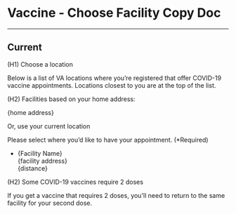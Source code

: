 # Vaccine - Choose Facility Copy Doc
---

## Current

(H1) Choose a location

Below is a list of VA locations where you’re registered that offer COVID-19 vaccine appointments. Locations closest to you are at the top of the list.

(H2) Facilities based on your home address:

{home address}

Or, use your current location

Please select where you’d like to have your appointment. (*Required)

- {Facility Name}<br>
{facility address}<br>
{distance}

(H2) Some COVID-19 vaccines require 2 doses

If you get a vaccine that requires 2 doses, you'll need to return to the same facility for your second dose.
